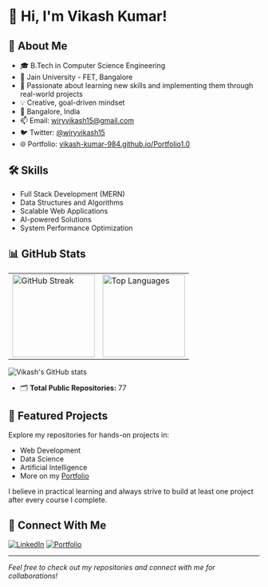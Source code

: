 # 👋 Hi, I'm Vikash Kumar!

## 🚀 About Me

- 🎓 B.Tech in Computer Science Engineering  
- 🏫 Jain University - FET, Bangalore  
- 🌱 Passionate about learning new skills and implementing them through real-world projects  
- 💡 Creative, goal-driven mindset  
- 📍 Bangalore, India  
- 📫 Email: wiryvikash15@gmail.com  
- 🐦 Twitter: [@wiryvikash15](https://twitter.com/wiryvikash15)  
- 🌐 Portfolio: [vikash-kumar-984.github.io/Portfolio1.0](https://vikash-kumar-984.github.io/Portfolio1.0/)

## 🛠️ Skills

- Full Stack Development (MERN)
- Data Structures and Algorithms
- Scalable Web Applications
- AI-powered Solutions
- System Performance Optimization

## 📊 GitHub Stats

<table>
  <tr>
    <td>
      <img src="https://github-readme-streak-stats.herokuapp.com/?user=Vikash-Kumar-984" alt="GitHub Streak" height="165"/>
    </td>
    <td>
      <img src="https://github-readme-stats.vercel.app/api/top-langs/?username=Vikash-Kumar-984&layout=compact&langs_count=8" alt="Top Languages" height="165"/>
    </td>
  </tr>
</table>

![Vikash's GitHub stats](https://github-readme-stats.vercel.app/api?username=Vikash-Kumar-984&show_icons=true&hide_title=true&hide=stars)

- 🗂️ **Total Public Repositories:** 77

## 📂 Featured Projects

Explore my repositories for hands-on projects in:
- Web Development
- Data Science
- Artificial Intelligence
- More on my [Portfolio](https://vikash-kumar-984.github.io/Portfolio1.0/)

I believe in practical learning and always strive to build at least one project after every course I complete.

## 🤝 Connect With Me

[![LinkedIn](https://img.shields.io/badge/-LinkedIn-blue?style=flat-square&logo=linkedin)](https://linkedin.com/in/vikash-kumar-984)
[![Portfolio](https://img.shields.io/badge/-Portfolio-black?style=flat-square&logo=github)](https://vikash-kumar-984.github.io/Portfolio1.0/)

---

*Feel free to check out my repositories and connect with me for collaborations!*
